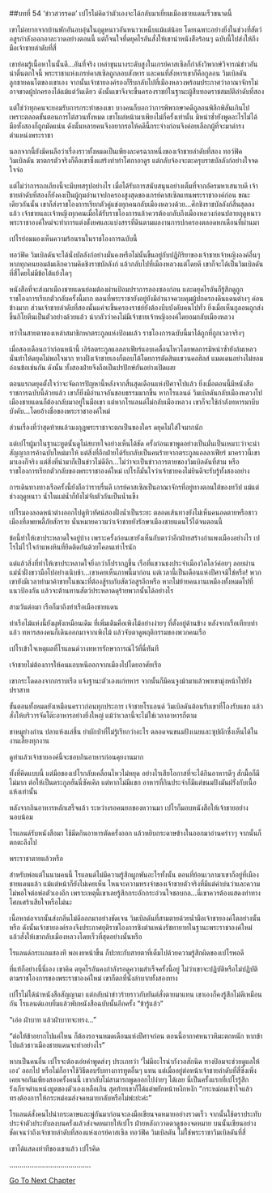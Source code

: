 ##บทที่ 54 ‘ข่าวสวรรคต’
เปโรไม่คิดว่าตัวเองจะได้กลับมาเยี่ยมเมืองชายแดนเร็วขนาดนี้


เขาไม่อยากจากบ้านพักอันอบอุ่นในฤดูหนาวอันหนาวเหน็บแม้แต่น้อย โดยเฉพาะอย่างยิ่งในช่วงที่สัตว์อสูรกำลังออกอาละวาดอย่างตอนนี้ แต่ก็จนใจที่ดยุคไรอันสั่งให้เขานำหนังสือร้อนๆ ฉบับนี้ไปส่งให้ถึงมือเจ้าชายลำดับที่สี่


เขาย่อมรู้เนื้อหาในนั้นดี...อันที่จริง เหล่าขุนนางระดับสูงในเกรย์คาสเซิลก็กำลังวิพากษ์วิจารณ์ข่าวอันน่าตื่นตกใจนี้ พระราชาแห่งเกรย์คาสเซิลถูกลอบสังหาร และคนที่สังหารเขาก็คือกูลอน วิมเบิลดัน ลูกชายคนโตของเขาเอง จากนั้นเจ้าชายองค์รองก็รีบกลับไปที่เมืองหลวงพร้อมประกาศว่าอาณาจักรไม่อาจขาดผู้ปกครองได้แม้แต่วันเดียว ดังนั้นเขาจึงจะขึ้นครองราชย์ในฐานะผู้สืบทอดราชสมบัติลำดับที่สอง


แต่ใช่ว่าทุกคนจะยอมรับการกระทำของเขา บางคนก็บอกว่าการพิพากษาคดีกูลอนพิลึกพิลั่นเกินไป เพราะตลอดขั้นตอนการไต่สวนทั้งหมด เขาโผล่หน้ามาเพียงไม่กี่ครั้งเท่านั้น มิหนำซ้ำยังพูดอะไรไม่ได้ มือทั้งสองก็ถูกมัดแน่น ดังนั้นหลายคนจึงอยากรอให้คดีนี้กระจ่างก่อนจึงค่อยเลือกผู้ที่จะมาดำรงตำแหน่งพระราชา


นอกจากนี้ยังมีคนลือว่าเรื่องราวทั้งหมดเป็นเพียงละครฉากหนึ่งของเจ้าชายลำดับที่สอง ทอว์ฟิค วิมเบิลดัน ฆาตกรตัวจริงก็คือเขาซึ่งแสร้งทำท่าโศกาอาดูร แต่กลับจ้องจะตะครุบราชบัลลังก์อย่างใจจดใจจ่อ


แต่ไม่ว่าการถกเถียงนี้จะมีบทสรุปอย่างไร เมื่อได้รับการสนับสนุนอย่างเต็มที่จากอัครมหาเสนาบดี เจ้าชายลำดับที่สองก็ยังคงเป็นผู้กุมอำนาจปกครองสูงสุดของเกรย์คาสเซิลแทนพระราชาองค์ก่อน ขณะเดียวกันนั้น เขาก็ส่งราชโองการเรียกตัวคู่แข่งทุกคนกลับเมืองหลวงด้วย...ศึกชิงราชบัลลังก์สิ้นสุดลงแล้ว เจ้าชายและเจ้าหญิงทุกคนเมื่อได้รับราชโองการแล้วควรต้องกลับถึงเมืองหลวงก่อนปลายฤดูหนาว พระราชาองค์ใหม่จะทำการแต่งตั้งยศและแบ่งสรรที่ดินตามผลงานการปกครองตลอดหกเดือนที่ผ่านมา


เปโรย่อมมองเห็นความร้อนรนในราชโองการฉบับนี้


ทอว์ฟิค วิมเบิลดันจะได้นั่งบัลลังก์อย่างมั่นคงหรือไม่นั้นขึ้นอยู่กับปฏิกิริยาของเจ้าชายเจ้าหญิงองค์อื่นๆ หากทุกคนยอมล้มเลิกความคิดชิงราชบัลลังก์ แล้วกลับไปที่เมืองหลวงแต่โดยดี เขาก็จะได้เป็นวิมเบิลดันที่สี่โดยไม่มีข้อโต้แย้งใดๆ


หนังสือที่จะส่งมาเมืองชายแดนย่อมต้องผ่านป้อมปราการลองซองก่อน และดยุคไรอันก็รู้สึกดูถูกราชโองการเรียกตัวกลับครั้งนี้มาก ตอนที่พระราชายังอยู่ยังมีอำนาจควบคุมผู้ปกครองดินแดนต่างๆ ค่อนข้างมาก ส่วนเจ้าชายลำดับที่สองนั้นแค่จะขึ้นครองราชย์ยังต้องบีบบังคับคนไปทั่ว ยิ่งเมื่อเห็นกูลอนถูกส่งขึ้นกิโยตีนเป็นตัวอย่างด้วยแล้ว น่ากลัวว่าคงไม่มีเจ้าชายเจ้าหญิงองค์ใดยอมกลับเมืองหลวง


ทว่าในสายตาของเหล่าสมาชิกหกตระกูลแห่งป้อมแล้ว ราชโองการฉบับนี้มาได้ถูกที่ถูกเวลาจริงๆ


เมื่อสองเดือนกว่าก่อนหน้านี้ เอิร์ลตระกูลแอลลาเฟียร์แอบเคลื่อนไหวโดยพลการมิหนำซ้ำยังล้มเหลว นั่นทำให้ดยุคไม่พอใจมาก ทางฝั่งเจ้าชายเองก็ตอบโต้โดยการตัดสินแขวนคอฮิลส์ แมดเดนอย่างไม่ยอมอ่อนข้อเช่นกัน ดังนั้น ทั้งสองฝ่ายจึงถือเป็นปรปักษ์กันอย่างเปิดเผย


ตอนแรกดยุคตั้งใจว่าจะจัดการปัญหานี้หลังจากสิ้นสุดเดือนแห่งปีศาจไปแล้ว ยิ่งเมื่อตอนนี้มีหนังสือราชการฉบับนี้ด้วยแล้ว เขาก็ยิ่งมีอำนาจอันชอบธรรมมากขึ้น หากโรแลนด์ วิมเบิลดันกลับเมืองหลวงไป เมืองชายแดนก็ต้องกลับมาอยู่ในมือเขา แต่หากโรแลนด์ไม่กลับเมืองหลวง เขาก็จะใช้กำลังทหารมาบีบบังคับ...โดยอ้างชื่อของพระราชาองค์ใหม่


ส่วนเรื่องที่ว่าสุดท้ายแล้วมงกุฎพระราชาจะตกเป็นของใคร ดยุคไม่ใส่ใจมากนัก


แต่เปโรผู้มาในฐานะทูตนั้นดูไม่สบายใจอย่างเห็นได้ชัด ครั้งก่อนเขาพูดอย่างเป็นมั่นเป็นเหมาะว่าจะนำสัญญาการค้าฉบับใหม่มาให้ แต่สิ่งที่อีกฝ่ายได้รับกลับเป็นคนร้ายจากตระกูลแอลลาเฟียร์ มาคราวนี้เขามาเองก็จริง แต่สิ่งที่นำมาก็เป็นข่าวไม่ดีอีก...ไม่ว่าจะเป็นข่าวการตายของวิมเบิลดันที่สาม หรือราชโองการเรียกตัวกลับของพระราชาองค์ใหม่ เปโรก็มั่นใจว่าเจ้าชายคงไม่ยินดีจะรับรู้ทั้งสองอย่าง


การเดินทางทางเรือครั้งนี้ยังถือว่าราบรื่นดี เกรย์คาสเซิลเป็นอาณาจักรที่อยู่ทางตอนใต้ของทวีป แม้แต่ช่วงฤดูหนาว น้ำในแม่น้ำก็ยังไม่จับตัวกันเป็นน้ำแข็ง


เปโรมองลอดหน้าต่างออกไปดูทิวทัศน์สองฝั่งน้ำเป็นระยะ ตลอดเส้นทางยังไม่เห็นคนอดตายหรือชาวเมืองที่อพยพลี้ภัยสักราย นั่นหมายความว่าเจ้าชายยังรักษาเมืองชายแดนไว้ได้จนตอนนี้


ข้อนี้ทำให้เขาประหลาดใจอยู่บ้าง เพราะครั้งก่อนเขายังเห็นกับตาว่าอีกฝ่ายสร้างกำแพงเมืองอย่างไร เปโรไม่ไว้ใจกำแพงหินที่ยึดติดกันด้วยโคลนเท่าไรนัก


แต่แล้วสิ่งที่ทำให้เขาประหลาดใจยิ่งกว่าก็ปรากฏขึ้น เรือที่แขวนธงประจำเมืองวิลโลว์ค่อยๆ ลอยผ่านแม่น้ำฝั่งขวามือไปอย่างเนิบช้า...เขาเคยเห็นภาพนี้มาก่อน แต่เวลานี้เป็นเดือนแห่งปีศาจมิใช่หรือ! พวกเขายังมีเวลาทำมาค้าขายในขณะที่ต้องสู้รบกับสัตว์อสูรอีกหรือ หากไม่ย้ายคนงานเหมืองทั้งหมดไปที่แนวป้องกัน แล้วจะต้านทานสัตว์ประหลาดดุร้ายพวกนั้นได้อย่างไร


สามวันต่อมา เรือก็มาถึงท่าเรือเมืองชายแดน


ท่าเรือไม้แห่งนี้ยังผุพังเหมือนเดิม ที่เพิ่มเติมคือเพิงไม้อย่างง่ายๆ ที่ตั้งอยู่ด้านข้าง หลังจากเรือเทียบท่าแล้ว ทหารสองคนก็เดินออกมาจากเพิงไม้ แล้วจับตาดูพฤติกรรมของพวกคนเรือ


เปโรเข้าใจเหตุผลที่โรแลนด์วางทหารรักษาการณ์ไว้ที่นี่ทันที


เจ้าชายไม่ต้องการให้คนแอบหนีออกจากเมืองไปโดยอาศัยเรือ


เขากระโดดลงจากกราบเรือ แจ้งฐานะตัวเองแก่ทหาร จากนั้นก็มีคนจูงม้ามาแล้วพาเขามุ่งหน้าไปยังปราสาท


ขั้นตอนทั้งหมดยังเหมือนคราวก่อนทุกประการ เจ้าชายโรแลนด์ วิมเบิลดันต้อนรับเขาที่โถงรับแขก แล้วสั่งให้บริวารจัดโต๊ะอาหารอย่างยิ่งใหญ่ แม้ว่าเวลานี้จะไม่ใช่เวลาอาหารก็ตาม


ขาหมูย่างถ่าน ปลาแห้งแล่ชิ้น ยำผักป่าที่ไม่รู้เรียกว่าอะไร ตลอดจนขนมปังเนยและซุปผักซึ่งเห็นได้ในงานเลี้ยงทุกงาน


ดูท่าแล้วเจ้าชายองค์นี้จะชอบกินอาหารก่อนคุยงานมาก


ทั้งที่คิดแบบนี้ แต่มือของเปโรกลับเคลื่อนไหวไม่หยุด อย่างไรเสียโอกาสที่จะได้กินอาหารดีๆ สักมื้อก็มีไม่มาก ต่อให้เป็นตระกูลฮันนี่ซัคเคิล แต่หากไม่มีแขก อาหารที่กินประจำก็มีแต่ขนมปังมันฝรั่งกับเนื้อแห้งเท่านั้น


หลังจากกินอาหารหลักเสร็จแล้ว ระหว่างรอคนยกของหวานมา เปโรก็มอบหนังสือให้เจ้าชายอย่างนอบน้อม


โรแลนด์รับหนังสือมา ใช้มีดกินอาหารตัดครั่งออก แล้วหยิบกระดาษข้างในออกมาอ่านคร่าวๆ จากนั้นก็ตกตะลึงไป


พระราชาตายแล้วหรือ


สำหรับพ่อแต่ในนามคนนี้ โรแลนด์ไม่มีความรู้สึกผูกพันอะไรทั้งนั้น ตอนที่ย้อนเวลามาเขาก็อยู่ที่เมืองชายแดนแล้ว แม้แต่หน้าก็ยังไม่เคยเห็น ไหนจะความทรงจำของเจ้าชายตัวจริงที่มีแต่คำบ่นว่าและความไม่พอใจต่อพ่อตัวเองอีก เพราะเหตุนี้เขาเลยรู้สึกกระอักกระอ่วนใจชอบกล...นี่เขาควรต้องแสดงท่าทางโศกเศร้าเสียใจหรือไม่นะ


เนื้อหาต่อจากนั้นส่งกลิ่นไม่ดีออกมาอย่างชัดเจน วิมเบิลดันที่สามตายด้วยน้ำมือเจ้าชายองค์โตอย่างนั้นหรือ ดังนั้นเจ้าชายองค์รองจึงประกาศยุติราชโองการชิงตำแหน่งรัชทายาทในฐานะพระราชาองค์ใหม่ แล้วสั่งให้เขากลับเมืองหลวงโดยเร็วที่สุดอย่างนั้นหรือ


โรแลนด์กระแอมสองที พอเงยหน้าขึ้น ก็ปะทะกับสายตาที่เต็มไปด้วยความรู้สึกผิดของเปโรพอดี


ที่แท้ก็อย่างนี้นี่เอง เขาคิด ดยุคไรอันคงกำลังรอดูความสำเร็จครั้งนี้อยู่ ไม่ว่าเขาจะปฏิบัติหรือไม่ปฏิบัติตามราชโองการของพระราชาองค์ใหม่ เขาก็ตกที่นั่งลำบากทั้งสองทาง


เปโรไม่ได้นำหนังสือสัญญามา แต่กลับนำข่าวร้ายราวกับยันต์สั่งตายมาแทน เขาเองก็คงรู้สึกไม่ดีเหมือนกัน โรแลนด์แอบยิ้มแล้วพับหนังสือฉบับนั้นอีกครั้ง “ข้ารู้แล้ว”


“เอ่อ ฝ่าบาท แล้วฝ่าบาทจะทรง...”


“ต่อให้ข้าอยากไปแค่ไหน ก็ต้องรอจนหมดเดือนแห่งปีศาจก่อน ตอนนี้อากาศหนาวหิมะตกหนัก หากข้าไปแล้วชาวเมืองชายแดนจะทำอย่างไร”


หากเป็นคนอื่น เปโรจะต้องเอ่ยคำพูดส่งๆ ประเภทว่า ‘ไม่มีอะไรน่ากังวลสักนิด ทางป้อมจะช่วยดูแลให้เอง’ ออกไป หรือไม่ก็อาจใช้วิธีตอบรับทางการทูตอื่นๆ แทน แต่เมื่ออยู่ต่อหน้าเจ้าชายลำดับที่สี่ซึ่งเพิ่งเคยเจอกันเพียงสองครั้งคนนี้ เขากลับไม่สามารถพูดออกไปง่ายๆ ได้เลย นี่เป็นครั้งแรกที่เปโรรู้สึกรังเกียจตำแหน่งทูตของตัวเองเหลือเกิน สุดท้ายเขาก็ได้แต่พยักหน้าหงึกหงัก “กระหม่อมเข้าใจแล้ว ทรงต้องการให้กระหม่อมส่งจดหมายกลับหรือไม่พ่ะย่ะค่ะ”


โรแลนด์สั่งคนไปนำกระดาษและพู่กันมาก่อนจะลงมือเขียนจดหมายอย่างรวดเร็ว จากนั้นใช้ตราประทับประจำตัวประทับลงบนครั่งแล้วส่งจดหมายให้เปโร ฝ่ายหลังกวาดตาดูซองจดหมาย บนนั้นเขียนอย่างชัดเจนว่าถึงเจ้าชายลำดับที่สองแห่งเกรย์คาสเซิล ทอว์ฟิค วิมเบิลดัน ไม่ใช่พระราชาวิมเบิลดันที่สี่


เขาได้แสดงท่าทีของเขาแล้ว เปโรคิด


........................................


[Go To Next Chapter]( ./55.md)